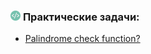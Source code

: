 <h3>
  <img src="../assets/Dev.png" width="16" height="16" />
  <span>Практические задачи:</span>
</h3>

- [Palindrome check function?](https://youtu.be/ycYp7CYOnO0?t=683)
